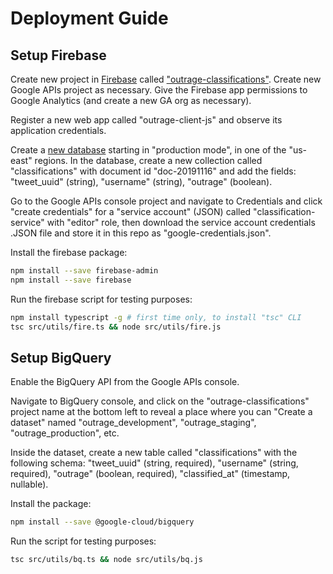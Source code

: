 # Deployment Guide

## Setup Firebase

Create new project in [Firebase](https://console.firebase.google.com) called ["outrage-classifications"](https://console.firebase.google.com/u/1/project/outrage-classifications/overview). Create new Google APIs project as necessary. Give the Firebase app permissions to Google Analytics (and create a new GA org as necessary).

Register a new web app called "outrage-client-js" and observe its application credentials.

Create a [new database](https://console.firebase.google.com/u/1/project/outrage-classifications/database) starting in "production mode", in one of the "us-east" regions. In the database, create a new collection called "classifications" with document id "doc-20191116" and add the fields: "tweet_uuid" (string), "username" (string), "outrage" (boolean).

Go to the Google APIs console project and navigate to Credentials and click "create credentials" for a "service account" (JSON) called "classification-service" with "editor" role, then download the service account credentials .JSON file and store it in this repo as "google-credentials.json".

Install the firebase package:

```sh
npm install --save firebase-admin
npm install --save firebase
```

Run the firebase script for testing purposes:

```sh
npm install typescript -g # first time only, to install "tsc" CLI
tsc src/utils/fire.ts && node src/utils/fire.js
```

## Setup BigQuery

Enable the BigQuery API from the Google APIs console.

Navigate to BigQuery console, and click on the "outrage-classifications" project name at the bottom left to reveal a place where you can "Create a dataset" named "outrage_development", "outrage_staging", "outrage_production", etc.

Inside the dataset, create a new table called "classifications" with the following schema: "tweet_uuid" (string, required), "username" (string, required), "outrage" (boolean, required), "classified_at" (timestamp, nullable).

Install the package:

```sh
npm install --save @google-cloud/bigquery
```

Run the script for testing purposes:

```sh
tsc src/utils/bq.ts && node src/utils/bq.js
```
